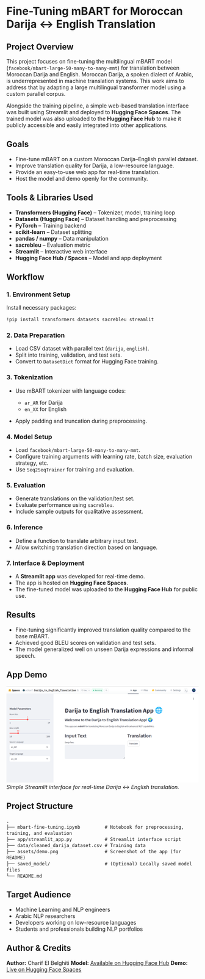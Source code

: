 # Fine-Tuning mBART for Moroccan Darija ↔ English Translation

## Project Overview

This project focuses on fine-tuning the multilingual mBART model (`facebook/mbart-large-50-many-to-many-mmt`) for translation between Moroccan Darija and English. Moroccan Darija, a spoken dialect of Arabic, is underrepresented in machine translation systems. This work aims to address that by adapting a large multilingual transformer model using a custom parallel corpus.

Alongside the training pipeline, a simple web-based translation interface was built using Streamlit and deployed to **Hugging Face Spaces**. The trained model was also uploaded to the **Hugging Face Hub** to make it publicly accessible and easily integrated into other applications.

## Goals

* Fine-tune mBART on a custom Moroccan Darija–English parallel dataset.
* Improve translation quality for Darija, a low-resource language.
* Provide an easy-to-use web app for real-time translation.
* Host the model and demo openly for the community.

## Tools & Libraries Used

* **Transformers (Hugging Face)** – Tokenizer, model, training loop
* **Datasets (Hugging Face)** – Dataset handling and preprocessing
* **PyTorch** – Training backend
* **scikit-learn** – Dataset splitting
* **pandas / numpy** – Data manipulation
* **sacrebleu** – Evaluation metric
* **Streamlit** – Interactive web interface
* **Hugging Face Hub / Spaces** – Model and app deployment

## Workflow

### 1. Environment Setup

Install necessary packages:

```bash
!pip install transformers datasets sacrebleu streamlit
```

### 2. Data Preparation

* Load CSV dataset with parallel text (`darija`, `english`).
* Split into training, validation, and test sets.
* Convert to `DatasetDict` format for Hugging Face training.

### 3. Tokenization

* Use mBART tokenizer with language codes:

  * `ar_AR` for Darija
  * `en_XX` for English
* Apply padding and truncation during preprocessing.

### 4. Model Setup

* Load `facebook/mbart-large-50-many-to-many-mmt`.
* Configure training arguments with learning rate, batch size, evaluation strategy, etc.
* Use `Seq2SeqTrainer` for training and evaluation.

### 5. Evaluation

* Generate translations on the validation/test set.
* Evaluate performance using `sacrebleu`.
* Include sample outputs for qualitative assessment.

### 6. Inference

* Define a function to translate arbitrary input text.
* Allow switching translation direction based on language.

### 7. Interface & Deployment

* A **Streamlit app** was developed for real-time demo.
* The app is hosted on **Hugging Face Spaces**.
* The fine-tuned model was uploaded to the **Hugging Face Hub** for public use.

## Results

* Fine-tuning significantly improved translation quality compared to the base mBART.
* Achieved good BLEU scores on validation and test sets.
* The model generalized well on unseen Darija expressions and informal speech.

## App Demo

![App Screenshot](./assets/demo.png)
*Simple Streamlit interface for real-time Darija ↔ English translation.*

## Project Structure

```
.
├── mbart-fine-tuning.ipynb         # Notebook for preprocessing, training, and evaluation
├── app/streamlit_app.py            # Streamlit interface script
├── data/cleaned_darija_dataset.csv # Training data
├── assets/demo.png                 # Screenshot of the app (for README)
├── saved_model/                    # (Optional) Locally saved model files
└── README.md
```

## Target Audience

* Machine Learning and NLP engineers
* Arabic NLP researchers
* Developers working on low-resource languages
* Students and professionals building NLP portfolios

## Author & Credits

**Author:** Charif El Belghiti
**Model:** [Available on Hugging Face Hub](https://huggingface.co/echarif/mBART_for_darija_transaltion)
**Demo:** [Live on Hugging Face Spaces](https://huggingface.co/spaces/echarif/Darija_to_English_Translation)

